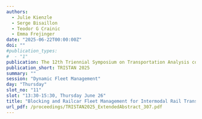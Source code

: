```yaml
---
authors:
  - Julie Kienzle
  - Serge Bisaillon
  - Teodor G Crainic
  - Emma Frejinger
date: "2025-06-22T00:00:00Z"
doi: ""
#publication_types:
#  - "1"
publication: The 12th Triennial Symposium on Transportation Analysis conference
publication_short: TRISTAN 2025
summary: ""
session: "Dynamic Fleet Management"
day: "Thursday"
slot_no: "11"
slot: "13:30-15:30, Thursday June 26"
title: "Blocking and Railcar Fleet Management for Intermodal Rail Transportation"
url_pdf: /proceedings/TRISTAN2025_ExtendedAbstract_307.pdf
---
```

